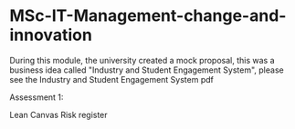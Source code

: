 # MSc-IT-Management-change-and-innovation

During this module, the university created a mock proposal, this was a business idea called "Industry and Student Engagement System", please see the Industry and Student Engagement System pdf 



Assessment 1:

Lean Canvas
Risk register
